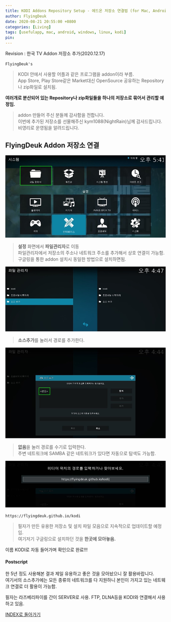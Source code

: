 ```yaml
---
title: KODI Addons Repository Setup - 에드온 저장소 연결법 (for Mac, Android, Windows, RaspberryPi)
author: FlyingDeuk
date: 2020-08-21 20:55:00 +0800
categories: [Living]
tags: [usefulapp, mac, android, windows, linux, kodi]
pin:
---
```


Revision : 한국 TV Addon 저장소 추가(2020.12.17)

`FlyingDeuk's`
> KODI 안에서 사용할 어플과 같은 프로그램을 addon이라 부름. <br>
App Store, Play Store같은 Market대신 OpenSource 공유하는 Repository나 zip화일로 설치됨. <br>

__여러개로 분산되어 있는 Repository나 zip화일들을 하나의 저장소로 묶어서 관리할 예정임.__
> addon 만들어 주신 분들께 감사함을 전합니다. <br>
이번에 추가된 저장소를 선물해주신 kym1088(NightRain)님께 감사드립니다. 비영리로 운영됨을 알려드립니다.


## FlyingDeuk Addon 저장소 연결

![kodi_addsrc0](/img/living/kodi/kodi_addsrc0.jpg)
> **설정** 화면에서 **파일관리자**로 이동 <br>
파일관리자에서 저장소의 주소나 네트워크 주소를 추가해서 상호 연결이 가능함. <br>
구글링을 통한 addon 설치시 동일한 방법으로 설치하면됨.

![kodi_addsrc](/img/living/kodi/kodi_addsrc.jpg)
> **소스추가**를 눌러서 경로를 추가한다.

![kodi_addsrc1](/img/living/kodi/kodi_addsrc1.jpg)
> **없음**을 눌러 경로를 수기로 입력한다. <br>
주변 네트워크에 SAMBA 같은 네트워크가 있다면 자동으로 탐색도 가능함.

![kodi_addsrc2](/img/living/kodi/kodi_addsrc2.jpg)

`https://flyingdeuk.github.io/kodi`
> 필자가 만든 유용한 저장소 및 설치 파일 모음으로 지속적으로 업데이트할 예정임. <br>
여기저기 구글링으로 설치하던 것을 **한곳에 모아놓음.**

이름 KODI로 자동 들어가며 확인으로 완료!!!

#### Postscript
한 5년 정도 사용해본 결과 제일 유용하고 좋은 것을 모아놨으니 잘 활용바랍니다. <br>
여기서의 소스추가에는 모든 종류의 네트워크를 다 지원하니 본인이 가지고 있는 네트웨크 연결로 더 활용이 가능함. <br>

필자는 라즈베리파이를 간이 SERVER로 사용. FTP, DLNA등을 KODI와 연결해서 사용하고 있음.


[INDEX로 돌아가기](/posts/KODI/)
